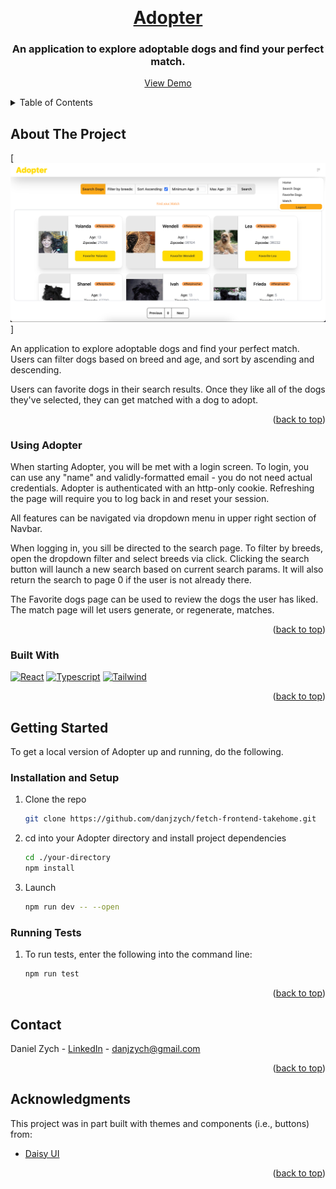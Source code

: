 <a name="readme-top"></a>
<br />

<div align="center">
  <a href="https://github.com/danjzych/fetch-frontend-takehome">
    <h1>Adopter</h1>
  </a>

  <h3 align="center">An application to explore adoptable dogs and find your perfect match.</h3>

  <p align="center">
    <a href="http://friender.danielzych.com/">View Demo</a>
  </p>
</div>

<!-- TABLE OF CONTENTS -->
<details>
  <summary>Table of Contents</summary>
  <ol>
    <li>
      <a href="#about-the-project">About The Project</a>
      <ul>
        <li><a href="#using-adopter">Using Adopter</a></li>
        <li><a href="#built-with">Built With</a></li>
      </ul>
    </li>
    <li>
      <a href="#getting-started">Getting Started</a>
      <ul>
        <li><a href="#installation-and-setup">Installation and Setup</a></li>
        <li><a href="#test">Running Tests</a></li>
      </ul>
    </li>
    <li><a href="#contact">Contact</a></li>
    <li><a href="#acknowledgments">Acknowledgments</a></li>
  </ol>
</details>

<!-- ABOUT THE PROJECT -->

## About The Project

[![Product Name Screen Shot][product-screenshot]]

An application to explore adoptable dogs and find your perfect match. Users can filter dogs based on breed and age, and sort by ascending and descending.

Users can favorite dogs in their search results. Once they like all of the dogs they've selected, they can get matched with a dog to adopt.

<p align="right">(<a href="#readme-top">back to top</a>)</p>

### Using Adopter

When starting Adopter, you will be met with a login screen. To login, you can use any "name" and validly-formatted email - you do not need actual credentials. Adopter is authenticated with an http-only cookie. Refreshing the page will require you to log back in and reset your session.

All features can be navigated via dropdown menu in upper right section of Navbar.

When logging in, you sill be directed to the search page. To filter by breeds, open the dropdown filter and select breeds via click. Clicking the search button will launch a new search based on current search params. It will also return the search to page 0 if the user is not already there.

The Favorite dogs page can be used to review the dogs the user has liked. The match page will let users generate, or regenerate, matches.

<p align="right">(<a href="#readme-top">back to top</a>)</p>

### Built With

[![React][Svelte]][Svelte-url]
[![Typescript][Typescript-lang]][Typescript-url]
[![Tailwind][Tailwind-css]][Tailwind-url]

<p align="right">(<a href="#readme-top">back to top</a>)</p>

<!-- GETTING STARTED -->

## Getting Started

To get a local version of Adopter up and running, do the following.

### Installation and Setup

1. Clone the repo
   ```sh
   git clone https://github.com/danjzych/fetch-frontend-takehome.git
   ```
2. cd into your Adopter directory and install project dependencies

   ```sh
   cd ./your-directory
   npm install
   ```

3. Launch

   ```sh
   npm run dev -- --open
   ```

### Running Tests

1. To run tests, enter the following into the command line:

   ```sh
   npm run test
   ```

   <p align="right">(<a href="#readme-top">back to top</a>)</p>

<!-- CONTACT -->

## Contact

Daniel Zych - [LinkedIn](https://www.linkedin.com/in/danielzych/) - danjzych@gmail.com

<p align="right">(<a href="#readme-top">back to top</a>)</p>

<!-- ACKNOWLEDGMENTS -->

## Acknowledgments

This project was in part built with themes and components (i.e., buttons) from:

- [Daisy UI](https://daisyui.com/)

<p align="right">(<a href="#readme-top">back to top</a>)</p>

<!-- MARKDOWN LINKS & IMAGES -->

[product-screenshot]: static/homepage-screenshot.png
[Svelte]: https://img.shields.io/badge/Svelte-4A4A55?style=for-the-badge&logo=svelte&logoColor=FF3E00
[Svelte-url]: https://svelte.dev/
[Typescript-lang]: https://img.shields.io/badge/TypeScript-007ACC?style=for-the-badge&logo=typescript&logoColor=white
[Typescript-url]: https://www.typescriptlang.org/
[Tailwind-css]: https://img.shields.io/badge/Tailwind_CSS-38B2AC?style=for-the-badge&logo=tailwind-css&logoColor=white
[Tailwind-url]: https://tailwindcss.com/

